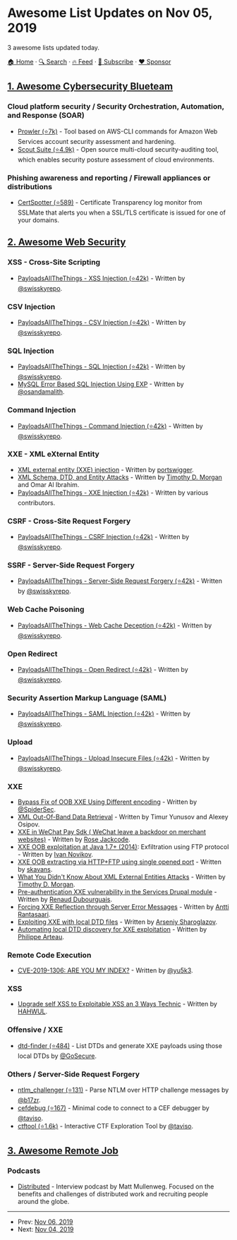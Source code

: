 # Awesome List Updates on Nov 05, 2019

3 awesome lists updated today.

[🏠 Home](/README.md) · [🔍 Search](https://www.trackawesomelist.com/search/) · [🔥 Feed](https://www.trackawesomelist.com/rss.xml) · [📮 Subscribe](https://trackawesomelist.us17.list-manage.com/subscribe?u=d2f0117aa829c83a63ec63c2f&id=36a103854c) · [❤️  Sponsor](https://github.com/sponsors/theowenyoung)



## [1. Awesome Cybersecurity Blueteam](/content/fabacab/awesome-cybersecurity-blueteam/README.md)

### Cloud platform security / Security Orchestration, Automation, and Response (SOAR)

*   [Prowler (⭐7k)](https://github.com/toniblyx/prowler) - Tool based on AWS-CLI commands for Amazon Web Services account security assessment and hardening.
*   [Scout Suite (⭐4.9k)](https://github.com/nccgroup/ScoutSuite) - Open source multi-cloud security-auditing tool, which enables security posture assessment of cloud environments.

### Phishing awareness and reporting / Firewall appliances or distributions

*   [CertSpotter (⭐589)](https://github.com/SSLMate/certspotter) - Certificate Transparency log monitor from SSLMate that alerts you when a SSL/TLS certificate is issued for one of your domains.

## [2. Awesome Web Security](/content/qazbnm456/awesome-web-security/README.md)

### XSS - Cross-Site Scripting

*   [PayloadsAllTheThings - XSS Injection (⭐42k)](https://github.com/swisskyrepo/PayloadsAllTheThings/tree/master/XSS%20Injection) - Written by [@swisskyrepo](https://github.com/swisskyrepo).

### CSV Injection

*   [PayloadsAllTheThings - CSV Injection (⭐42k)](https://github.com/swisskyrepo/PayloadsAllTheThings/tree/master/CSV%20Injection) - Written by [@swisskyrepo](https://github.com/swisskyrepo).

### SQL Injection

*   [PayloadsAllTheThings - SQL Injection (⭐42k)](https://github.com/swisskyrepo/PayloadsAllTheThings/tree/master/SQL%20Injection) - Written by [@swisskyrepo](https://github.com/swisskyrepo).
*   [MySQL Error Based SQL Injection Using EXP](https://www.exploit-db.com/docs/english/37953-mysql-error-based-sql-injection-using-exp.pdf) - Written by [@osandamalith](https://twitter.com/osandamalith).

### Command Injection

*   [PayloadsAllTheThings - Command Injection (⭐42k)](https://github.com/swisskyrepo/PayloadsAllTheThings/tree/master/Command%20Injection) - Written by [@swisskyrepo](https://github.com/swisskyrepo).

### XXE - XML eXternal Entity

*   [XML external entity (XXE) injection](https://portswigger.net/web-security/xxe) - Written by [portswigger](https://portswigger.net/).
*   [XML Schema, DTD, and Entity Attacks](https://www.vsecurity.com/download/publications/XMLDTDEntityAttacks.pdf) - Written by [Timothy D. Morgan](https://twitter.com/ecbftw) and Omar Al Ibrahim.
*   [PayloadsAllTheThings - XXE Injection (⭐42k)](https://github.com/swisskyrepo/PayloadsAllTheThings/tree/master/XXE%20Injection) - Written by various contributors.

### CSRF - Cross-Site Request Forgery

*   [PayloadsAllTheThings - CSRF Injection (⭐42k)](https://github.com/swisskyrepo/PayloadsAllTheThings/tree/master/CSRF%20Injection) - Written by [@swisskyrepo](https://github.com/swisskyrepo).

### SSRF - Server-Side Request Forgery

*   [PayloadsAllTheThings - Server-Side Request Forgery (⭐42k)](https://github.com/swisskyrepo/PayloadsAllTheThings/tree/master/Server%20Side%20Request%20Forgery) - Written by [@swisskyrepo](https://github.com/swisskyrepo).

### Web Cache Poisoning

*   [PayloadsAllTheThings - Web Cache Deception (⭐42k)](https://github.com/swisskyrepo/PayloadsAllTheThings/tree/master/Web%20Cache%20Deception) - Written by [@swisskyrepo](https://github.com/swisskyrepo).

### Open Redirect

*   [PayloadsAllTheThings - Open Redirect (⭐42k)](https://github.com/swisskyrepo/PayloadsAllTheThings/tree/master/Open%20Redirect) - Written by [@swisskyrepo](https://github.com/swisskyrepo).

### Security Assertion Markup Language (SAML)

*   [PayloadsAllTheThings - SAML Injection (⭐42k)](https://github.com/swisskyrepo/PayloadsAllTheThings/tree/master/SAML%20Injection) - Written by [@swisskyrepo](https://github.com/swisskyrepo).

### Upload

*   [PayloadsAllTheThings - Upload Insecure Files (⭐42k)](https://github.com/swisskyrepo/PayloadsAllTheThings/tree/master/Upload%20Insecure%20Files) - Written by [@swisskyrepo](https://github.com/swisskyrepo).

### XXE

*   [Bypass Fix of OOB XXE Using Different encoding](https://twitter.com/SpiderSec/status/1191375472690528256) - Written by [@SpiderSec](https://twitter.com/SpiderSec).
*   [XML Out-Of-Band Data Retrieval](https://media.blackhat.com/eu-13/briefings/Osipov/bh-eu-13-XML-data-osipov-slides.pdf) - Written by Timur Yunusov and Alexey Osipov.
*   [XXE in WeChat Pay Sdk ( WeChat leave a backdoor on merchant websites)](http://seclists.org/fulldisclosure/2018/Jul/3) - Written by [Rose Jackcode](https://twitter.com/codeshtool).
*   [XXE OOB exploitation at Java 1.7+ (2014)](http://lab.onsec.ru/2014/06/xxe-oob-exploitation-at-java-17.html): Exfiltration using FTP protocol - Written by [Ivan Novikov](https://twitter.com/d0znpp/).
*   [XXE OOB extracting via HTTP+FTP using single opened port](https://skavans.ru/en/2017/12/02/xxe-oob-extracting-via-httpftp-using-single-opened-port/) - Written by [skavans](https://skavans.ru/).
*   [What You Didn't Know About XML External Entities Attacks](https://2013.appsecusa.org/2013/wp-content/uploads/2013/12/WhatYouDidntKnowAboutXXEAttacks.pdf) - Written by [Timothy D. Morgan](https://twitter.com/ecbftw).
*   [Pre-authentication XXE vulnerability in the Services Drupal module](https://www.synacktiv.com/ressources/synacktiv_drupal_xxe_services.pdf) -  Written by [Renaud Dubourguais](https://twitter.com/_m0bius).
*   [Forcing XXE Reflection through Server Error Messages](https://blog.netspi.com/forcing-xxe-reflection-server-error-messages/) - Written by [Antti Rantasaari](https://blog.netspi.com/author/antti-rantasaari/).
*   [Exploiting XXE with local DTD files](https://mohemiv.com/all/exploiting-xxe-with-local-dtd-files/) - Written by [Arseniy Sharoglazov](https://twitter.com/_mohemiv).
*   [Automating local DTD discovery for XXE exploitation](https://www.gosecure.net/blog/2019/07/16/automating-local-dtd-discovery-for-xxe-exploitation) - Written by [Philippe Arteau](https://twitter.com/h3xstream).

### Remote Code Execution

*   [CVE-2019-1306: ARE YOU MY INDEX?](https://www.thezdi.com/blog/2019/10/23/cve-2019-1306-are-you-my-index) - Written by [@yu5k3](https://twitter.com/yu5k3).

### XSS

*   [Upgrade self XSS to Exploitable XSS an 3 Ways Technic](https://www.hahwul.com/2019/11/upgrade-self-xss-to-exploitable-xss.html) - Written by [HAHWUL](https://www.hahwul.com/).

### Offensive / XXE

*   [dtd-finder (⭐484)](https://github.com/GoSecure/dtd-finder) - List DTDs and generate XXE payloads using those local DTDs by [@GoSecure](https://github.com/GoSecure).

### Others / Server-Side Request Forgery

*   [ntlm\_challenger (⭐131)](https://github.com/b17zr/ntlm_challenger) - Parse NTLM over HTTP challenge messages by [@b17zr](https://github.com/b17zr).
*   [cefdebug (⭐167)](https://github.com/taviso/cefdebug) - Minimal code to connect to a CEF debugger by [@taviso](https://github.com/taviso).
*   [ctftool (⭐1.6k)](https://github.com/taviso/ctftool) - Interactive CTF Exploration Tool by [@taviso](https://github.com/taviso).

## [3. Awesome Remote Job](/content/lukasz-madon/awesome-remote-job/README.md)

### Podcasts

*   [Distributed](https://distributed.blog/podcast/) - Interview podcast by Matt Mullenweg. Focused on the benefits and challenges of distributed work and recruiting people around the globe.

---

- Prev: [Nov 06, 2019](/content/2019/11/06/README.md)
- Next: [Nov 04, 2019](/content/2019/11/04/README.md)